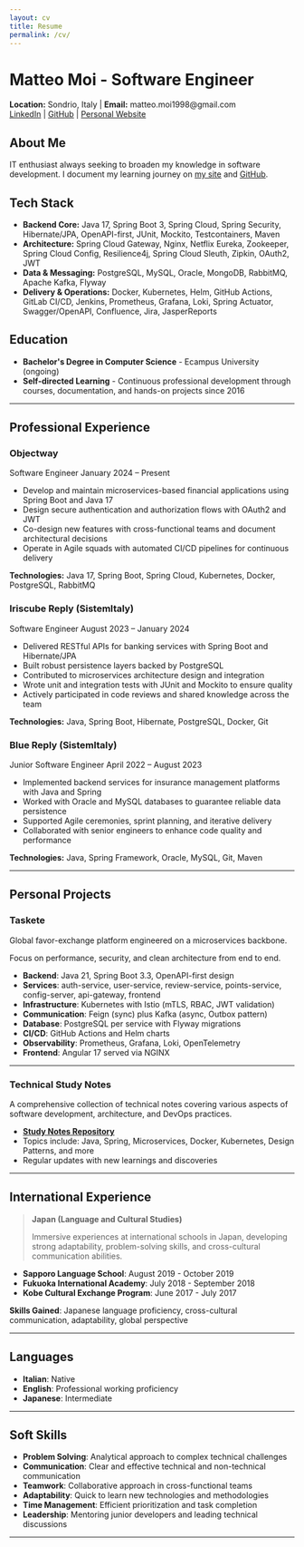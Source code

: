 ```yaml
---
layout: cv
title: Resume
permalink: /cv/
---
```


# Matteo Moi - Software Engineer


<div class="cv-header">
  <strong>Location:</strong> Sondrio, Italy | <strong>Email:</strong> matteo.moi1998@gmail.com<br/>
  <a href="https://www.linkedin.com/in/matteo-moi/">LinkedIn</a> |
  <a href="https://github.com/Jok98">GitHub</a> |
  <a href="https://jok98.github.io">Personal Website</a>
</div>

## About Me
IT enthusiast always seeking to broaden my knowledge in software development. I document my learning journey on [my site](https://jok98.github.io) and [GitHub](https://github.com/Jok98/Jok98.github.io).

## Tech Stack

<div class="section-cards">
  <section class="cv-card">
    <ul class="skill-lines">
      <li><strong>Backend Core:</strong> Java 17, Spring Boot 3, Spring Cloud, Spring Security, Hibernate/JPA, OpenAPI-first, JUnit, Mockito, Testcontainers, Maven</li>
      <li><strong>Architecture:</strong> Spring Cloud Gateway, Nginx, Netflix Eureka, Zookeeper, Spring Cloud Config, Resilience4j, Spring Cloud Sleuth, Zipkin, OAuth2, JWT</li>
      <li><strong>Data &amp; Messaging:</strong> PostgreSQL, MySQL, Oracle, MongoDB, RabbitMQ, Apache Kafka, Flyway</li>
      <li><strong>Delivery &amp; Operations:</strong> Docker, Kubernetes, Helm, GitHub Actions, GitLab CI/CD, Jenkins, Prometheus, Grafana, Loki, Spring Actuator, Swagger/OpenAPI, Confluence, Jira, JasperReports</li>
    </ul>
  </section>
</div>

## Education

<div class="section-cards">
  <section class="cv-card">
    <ul class="education-list">
      <li><strong>Bachelor's Degree in Computer Science</strong> - Ecampus University (ongoing)</li>
      <li><strong>Self-directed Learning</strong> - Continuous professional development through courses, documentation, and hands-on projects since 2016</li>
    </ul>
  </section>
</div>

---

## Professional Experience

<div class="experience-list">
  <section class="experience-item">
    <div class="experience-header">
      <h3>Objectway</h3>
      <div>
        <span class="experience-role">Software Engineer</span>
        <span class="experience-dates">January 2024 – Present</span>
      </div>
    </div>
    <ul>
      <li>Develop and maintain microservices-based financial applications using Spring Boot and Java 17</li>
      <li>Design secure authentication and authorization flows with OAuth2 and JWT</li>
      <li>Co-design new features with cross-functional teams and document architectural decisions</li>
      <li>Operate in Agile squads with automated CI/CD pipelines for continuous delivery</li>
    </ul>
    <p class="experience-tech"><strong>Technologies:</strong> Java 17, Spring Boot, Spring Cloud, Kubernetes, Docker, PostgreSQL, RabbitMQ</p>
  </section>
  <section class="experience-item">
    <div class="experience-header">
      <h3>Iriscube Reply (SistemItaly)</h3>
      <div>
        <span class="experience-role">Software Engineer</span>
        <span class="experience-dates">August 2023 – January 2024</span>
      </div>
    </div>
    <ul>
      <li>Delivered RESTful APIs for banking services with Spring Boot and Hibernate/JPA</li>
      <li>Built robust persistence layers backed by PostgreSQL</li>
      <li>Contributed to microservices architecture design and integration</li>
      <li>Wrote unit and integration tests with JUnit and Mockito to ensure quality</li>
      <li>Actively participated in code reviews and shared knowledge across the team</li>
    </ul>
    <p class="experience-tech"><strong>Technologies:</strong> Java, Spring Boot, Hibernate, PostgreSQL, Docker, Git</p>
  </section>
  <section class="experience-item">
    <div class="experience-header">
      <h3>Blue Reply (SistemItaly)</h3>
      <div>
        <span class="experience-role">Junior Software Engineer</span>
        <span class="experience-dates">April 2022 – August 2023</span>
      </div>
    </div>
    <ul>
      <li>Implemented backend services for insurance management platforms with Java and Spring</li>
      <li>Worked with Oracle and MySQL databases to guarantee reliable data persistence</li>
      <li>Supported Agile ceremonies, sprint planning, and iterative delivery</li>
      <li>Collaborated with senior engineers to enhance code quality and performance</li>
    </ul>
    <p class="experience-tech"><strong>Technologies:</strong> Java, Spring Framework, Oracle, MySQL, Git, Maven</p>
  </section>
</div>

---

## Personal Projects

<div class="projects-section">
  <section class="project-card">
    <div class="project-header">
      <h3>Taskete</h3>
      <span class="project-tagline">Global favor-exchange platform engineered on a microservices backbone.</span>
    </div>
    <p class="project-summary">Focus on performance, security, and clean architecture from end to end.</p>
    <ul class="project-details">
      <li><strong>Backend</strong>: Java 21, Spring Boot 3.3, OpenAPI-first design</li>
      <li><strong>Services</strong>: auth-service, user-service, review-service, points-service, config-server, api-gateway, frontend</li>
      <li><strong>Infrastructure</strong>: Kubernetes with Istio (mTLS, RBAC, JWT validation)</li>
      <li><strong>Communication</strong>: Feign (sync) plus Kafka (async, Outbox pattern)</li>
      <li><strong>Database</strong>: PostgreSQL per service with Flyway migrations</li>
      <li><strong>CI/CD</strong>: GitHub Actions and Helm charts</li>
      <li><strong>Observability</strong>: Prometheus, Grafana, Loki, OpenTelemetry</li>
      <li><strong>Frontend</strong>: Angular 17 served via NGINX</li>
    </ul>
  </section>
</div>

---

### Technical Study Notes
A comprehensive collection of technical notes covering various aspects of software development, architecture, and DevOps practices.

- **[Study Notes Repository](https://github.com/Jok98/Jok98.github.io/tree/main/notes/dev)**
- Topics include: Java, Spring, Microservices, Docker, Kubernetes, Design Patterns, and more
- Regular updates with new learnings and discoveries

---

## International Experience

> **Japan (Language and Cultural Studies)**
>
> Immersive experiences at international schools in Japan, developing strong adaptability, problem-solving skills, and cross-cultural communication abilities.

- **Sapporo Language School**: August 2019 - October 2019
- **Fukuoka International Academy**: July 2018 - September 2018
- **Kobe Cultural Exchange Program**: June 2017 - July 2017

**Skills Gained**: Japanese language proficiency, cross-cultural communication, adaptability, global perspective

---

## Languages

<ul class="languages-list">
  <li><strong>Italian</strong>: Native</li>
  <li><strong>English</strong>: Professional working proficiency</li>
  <li><strong>Japanese</strong>: Intermediate</li>
</ul>

---

## Soft Skills

<ul class="soft-skills-list">
  <li><strong>Problem Solving</strong>: Analytical approach to complex technical challenges</li>
  <li><strong>Communication</strong>: Clear and effective technical and non-technical communication</li>
  <li><strong>Teamwork</strong>: Collaborative approach in cross-functional teams</li>
  <li><strong>Adaptability</strong>: Quick to learn new technologies and methodologies</li>
  <li><strong>Time Management</strong>: Efficient prioritization and task completion</li>
  <li><strong>Leadership</strong>: Mentoring junior developers and leading technical discussions</li>
</ul>

---
